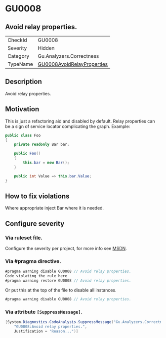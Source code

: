 # GU0008
## Avoid relay properties.

<!-- start generated table -->
<table>
<tr>
  <td>CheckId</td>
  <td>GU0008</td>
</tr>
<tr>
  <td>Severity</td>
  <td>Hidden</td>
</tr>
<tr>
  <td>Category</td>
  <td>Gu.Analyzers.Correctness</td>
</tr>
<tr>
  <td>TypeName</td>
  <td><a href="https://github.com/JohanLarsson/Gu.Analyzers/blob/master/Gu.Analyzers.Analyzers/GU0008AvoidRelayProperties.cs">GU0008AvoidRelayProperties</a></td>
</tr>
</table>
<!-- end generated table -->

## Description

Avoid relay properties.

## Motivation

This is just a refactoring aid and disabled by default.
Relay properties can be a sign of service locator complicating the graph. Example:

```C#
public class Foo
{
    private readonly Bar bar;

    public Foo()
    {
        this.bar = new Bar();
    }

    public int Value => this.bar.Value;
}
```

## How to fix violations

Where appropriate inject Bar where it is needed.

<!-- start generated config severity -->
## Configure severity

### Via ruleset file.

Configure the severity per project, for more info see [MSDN](https://msdn.microsoft.com/en-us/library/dd264949.aspx).

### Via #pragma directive.
```C#
#pragma warning disable GU0008 // Avoid relay properties.
Code violating the rule here
#pragma warning restore GU0008 // Avoid relay properties.
```

Or put this at the top of the file to disable all instances.
```C#
#pragma warning disable GU0008 // Avoid relay properties.
```

### Via attribute `[SuppressMessage]`.

```C#
[System.Diagnostics.CodeAnalysis.SuppressMessage("Gu.Analyzers.Correctness", 
    "GU0008:Avoid relay properties.", 
    Justification = "Reason...")]
```
<!-- end generated config severity -->